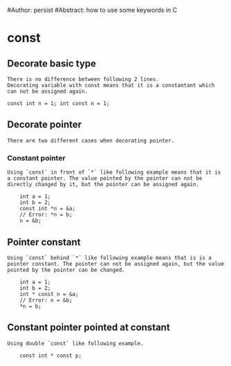 #Author: persist
#Abstract: how to use some keywords in C

# const

## Decorate basic type

	There is no difference between following 2 lines.
	Decorating variable with const means that it is a constantant which can not be assigned again.

``
	const int n = 1;
	int const n = 1; 
``

## Decorate pointer

	There are two different cases when decorating pointer.

### Constant pointer

	Using `const` in front of `*` like following example means that it is a constant pointer. The value pointed by the pointer can not be directly changed by it, but the pointer can be assigned again.

```
	int a = 1;
	int b = 2;
	const int *n = &a;
	// Error: *n = b;
	n = &b;
```

## Pointer constant

	Using `const` behind `*` like following example means that is is a pointer constant. The pointer can not be assigned again, but the value pointed by the pointer can be changed.

```
	int a = 1;
	int b = 2;
	int * const n = &a;
	// Error: n = &b;
	*n = b;
```

## Constant pointer pointed at constant

	Using double `const` like following example.

```
	const int * const p;
```
